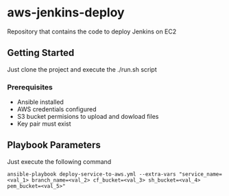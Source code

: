 # aws-jenkins-deploy
Repository that contains the code to deploy Jenkins on EC2

## Getting Started
Just clone the project and execute the ./run.sh script

### Prerequisites
- Ansible installed
- AWS credentials configured
- S3 bucket permisions to upload and dowload files
- Key pair must exist

## Playbook Parameters
Just execute the following command
```
ansible-playbook deploy-service-to-aws.yml --extra-vars "service_name=<val_1> branch_name=<val_2> cf_bucket=<val_3> sh_bucket=<val_4> pem_bucket=<val_5>"
```